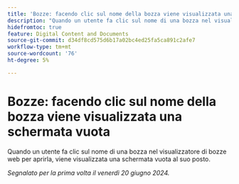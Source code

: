 ```yaml
---
title: 'Bozze: facendo clic sul nome della bozza viene visualizzata una schermata vuota'
description: "Quando un utente fa clic sul nome di una bozza nel visualizzatore di bozze web per aprirla, viene visualizzata una schermata vuota al posto della bozza."
hidefromtoc: true
feature: Digital Content and Documents
source-git-commit: d34df8cd575d6b17a02bc4ed25fa5ca891c2afe7
workflow-type: tm+mt
source-wordcount: '76'
ht-degree: 5%

---
```



# Bozze: facendo clic sul nome della bozza viene visualizzata una schermata vuota

Quando un utente fa clic sul nome di una bozza nel visualizzatore di bozze web per aprirla, viene visualizzata una schermata vuota al suo posto.

_Segnalato per la prima volta il venerdì 20 giugno 2024._
